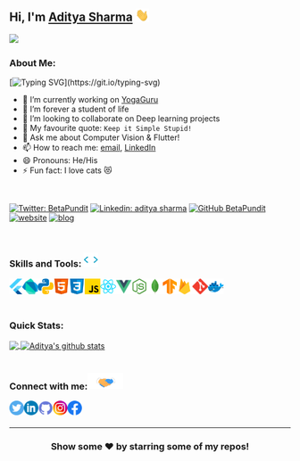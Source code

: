 ## Hi, I'm [Aditya Sharma](https://adityasharma.co) <img src="assets/hi.gif" width="24px" /> 

![](https://komarev.com/ghpvc/?username=BetaPundit)

### About Me:

[![Typing SVG](https://readme-typing-svg.herokuapp.com?font=Segoe+UI&color=%2358A6FF&vCenter=true&lines=I+am+a+technopreneur.;I+am+a+developer.;I+am+a+designer.;I+am+a+polymath.;I+am+an+entrepreneur.)](https://git.io/typing-svg)

- 🔭 I’m currently working on [YogaGuru](https://github.com/BetaPundit/Yoga-Guru)
- 🌱 I’m forever a student of life
- 👯 I’m looking to collaborate on Deep learning projects
- 🤔 My favourite quote: `Keep it Simple Stupid!`
- 💬 Ask me about Computer Vision & Flutter!
- 📫 How to reach me: [email](mailto:adityaas26@gmail.com), [LinkedIn](https://linkedin.com/in/aditya-sharma26)
- 😄 Pronouns: He/His
- ⚡ Fun fact: I love cats 😻

<br/>

[![Twitter: BetaPundit](https://img.shields.io/twitter/follow/BetaPundit?style=social)](https://twitter.com/BetaPundit)
[![Linkedin: aditya sharma](https://img.shields.io/badge/-aditya_sharma-blue?style=flat-square&logo=Linkedin&logoColor=white&link=https://www.linkedin.com/in/aditya-sharma26/)](https://www.linkedin.com/in/aditya-sharma26/)
[![GitHub BetaPundit](https://img.shields.io/github/followers/BetaPundit?label=follow&style=social)](https://github.com/BetaPundit)
[![website](https://img.shields.io/badge/Portfolio_Website-adityasharma.co-2648ff?style=flat-square&logo=google-chrome)](https://adityasharma.co/)
[![blog](https://img.shields.io/badge/Blog-blog.adityasharma.co-2648ff?style=flat-square&logo=blogger)](https://blog.adityasharma.co/)

<br/>

### Skills and Tools: <img alt="Aditya's skills" width="26px" src="assets/skills.gif" /> 

<img align="left" height="28" src="assets/flutter.svg">
<img align="left" height="28" src="assets/dart.svg">
<img align="left" height="28" src="assets/python.svg">
<img align="left" height="28" src="assets/html.svg">
<img align="left" height="28" src="assets/css.svg">
<img align="left" height="28" src="assets/javascript.svg">
<img align="left" height="28" src="assets/reactjs.svg">
<img align="left" height="28" src="assets/vuejs.svg">
<img align="left" height="28" src="assets/nodejs.svg">
<img align="left" height="28" src="assets/mongodb.svg">
<img align="left" height="28" src="assets/tensorflow.svg">
<img align="left" height="28" src="assets/firebase.svg">
<img align="left" height="28" src="assets/git.svg">
<img align="left" height="28" src="assets/docker.svg">

<br/>
<br/>
<br/>

### Quick Stats:  


<a href="https://github.com/BetaPundit">
  <img align="center" src="https://github-readme-stats.vercel.app/api/top-langs/?username=BetaPundit&theme=dark&hide=TCL" />
</a>

<a href="https://github.com/BetaPundit">
  <img align="center" src="https://github-readme-stats.vercel.app/api?username=BetaPundit&show_icons=true&theme=tokyonight&count_private=true&line_height=33" alt="Aditya's github stats"/>
</a>

<br/>
<br/>

### Connect with me:<img alt="Aditya's skills" width="64px" src="assets/handshake.gif" />

<a href="https://twitter.com/BetaPundit">
  <img align="left" alt="Aditya's Twitter" width="26px" src="assets/twitter_icon_color.svg" />
</a>
<a href="https://linkedin.com/in/aditya-sharma26">
  <img align="left" alt="Aditya's Linkdein" width="26px" src="assets/linkedin_icon_color.svg" />
</a>
<a href="https://github.com/BetaPundit">
  <img align="left" alt="Aditya's Github" width="26px" src="assets/github_icon_color.svg" />
</a>
<a href="https://instagram.com/_the_moody_man/">
  <img align="left" alt="Aditya's Instagram" width="26px" src="assets/instagram_icon_color.svg" />
</a>
<a href="https://www.facebook.com/BetaPundit/">
  <img align="left" alt="Aditya's Facebook" width="26px" src="assets/facebook_icon_color.svg" />
</a>

<br/>
<br/>

---

<div align="center">

  ### Show some ❤️ by starring some of my repos!

</div>
